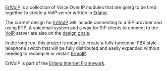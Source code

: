 [ErlVoIP](ErlVoIP.md) is a collection of Voice Over IP modules that are going to be tired together to create a VoIP server written in [Erlang](http://erlang.org).

The current design for [ErlVoIP](ErlVoIP.md) will include connecting to a SIP provider and using RTP. A voicemail system and a way for SIP clients to connect to the [VoIP](VoIP.md) server are also on the [design goals](DesignGoals.md).

In the long run, this project is meant to create a fully functional PBX style telephone switch that will be fully distributed and easily expanded without needing to recompile  or restart [ErlVoIP](ErlVoIP.md).

ErlVoIP is part of the [Erlang Internet Framework](http://erlsoft.org/about/).